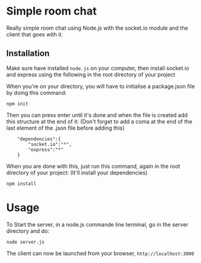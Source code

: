 # Simple room chat
Really simple room chat using Node.js with the socket.io module and the client that goes with it.

## Installation

Make sure have installed `node.js` on your computer, then install socket.io and express using the following in the root directory of your project

When you're on your directory, you will have to initialise a package.json file by doing this command:

```
npm init
```

Then you can press enter until it's done and when the file is created add this structure at the end of it:
(Don't forget to add a coma at the end of the last element of the .json file before adding this)

```
	"dependencies":{
		"socket.io":"*",
		"express":"*"
	}
```

When you are done with this, just run this command, again in the root directory of your project:
(It'll install your dependencies)

```
npm install
```

# Usage

To Start the server, in a node.js commande line terminal, go in the server directory and do:

```
node server.js
```

The client can now be launched from your browser, `http://localhost:3000`
